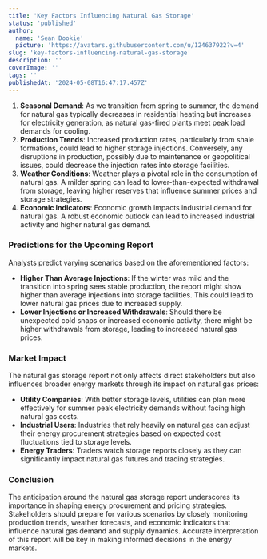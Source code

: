 ```yaml
---
title: 'Key Factors Influencing Natural Gas Storage'
status: 'published'
author:
  name: 'Sean Dookie'
  picture: 'https://avatars.githubusercontent.com/u/124637922?v=4'
slug: 'key-factors-influencing-natural-gas-storage'
description: ''
coverImage: ''
tags: ''
publishedAt: '2024-05-08T16:47:17.457Z'
---
```


1. **Seasonal Demand**: As we transition from spring to summer, the demand for natural gas typically decreases in residential heating but increases for electricity generation, as natural gas-fired plants meet peak load demands for cooling.
2. **Production Trends**: Increased production rates, particularly from shale formations, could lead to higher storage injections. Conversely, any disruptions in production, possibly due to maintenance or geopolitical issues, could decrease the injection rates into storage facilities.
3. **Weather Conditions**: Weather plays a pivotal role in the consumption of natural gas. A milder spring can lead to lower-than-expected withdrawal from storage, leaving higher reserves that influence summer prices and storage strategies.
4. **Economic Indicators**: Economic growth impacts industrial demand for natural gas. A robust economic outlook can lead to increased industrial activity and higher natural gas demand.

### **Predictions for the Upcoming Report**

Analysts predict varying scenarios based on the aforementioned factors:

- **Higher Than Average Injections**: If the winter was mild and the transition into spring sees stable production, the report might show higher than average injections into storage facilities. This could lead to lower natural gas prices due to increased supply.
- **Lower Injections or Increased Withdrawals**: Should there be unexpected cold snaps or increased economic activity, there might be higher withdrawals from storage, leading to increased natural gas prices.

### **Market Impact**

The natural gas storage report not only affects direct stakeholders but also influences broader energy markets through its impact on natural gas prices:

- **Utility Companies**: With better storage levels, utilities can plan more effectively for summer peak electricity demands without facing high natural gas costs.
- **Industrial Users**: Industries that rely heavily on natural gas can adjust their energy procurement strategies based on expected cost fluctuations tied to storage levels.
- **Energy Traders**: Traders watch storage reports closely as they can significantly impact natural gas futures and trading strategies.

### **Conclusion**

The anticipation around the natural gas storage report underscores its importance in shaping energy procurement and pricing strategies. Stakeholders should prepare for various scenarios by closely monitoring production trends, weather forecasts, and economic indicators that influence natural gas demand and supply dynamics. Accurate interpretation of this report will be key in making informed decisions in the energy markets.